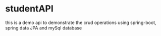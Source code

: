 # studentAPI
this is a demo api to demonstrate the crud operations using spring-boot, spring data JPA and mySql database
